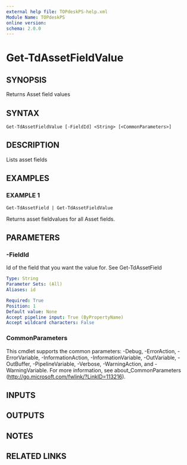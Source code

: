 ```yaml
---
external help file: TOPdeskPS-help.xml
Module Name: TOPdeskPS
online version:
schema: 2.0.0
---
```


# Get-TdAssetFieldValue

## SYNOPSIS
Returns Asset field values

## SYNTAX

```
Get-TdAssetFieldValue [-FieldId] <String> [<CommonParameters>]
```

## DESCRIPTION
Lists asset fields

## EXAMPLES

### EXAMPLE 1
```
Get-TdAssetField | Get-TdAssetFieldValue
```

Returns asset fieldvalues for all Asset fields.

## PARAMETERS

### -FieldId
Id of the field that you want the value for.
See Get-TdAssetField

```yaml
Type: String
Parameter Sets: (All)
Aliases: id

Required: True
Position: 1
Default value: None
Accept pipeline input: True (ByPropertyName)
Accept wildcard characters: False
```

### CommonParameters
This cmdlet supports the common parameters: -Debug, -ErrorAction, -ErrorVariable, -InformationAction, -InformationVariable, -OutVariable, -OutBuffer, -PipelineVariable, -Verbose, -WarningAction, and -WarningVariable.
For more information, see about_CommonParameters (http://go.microsoft.com/fwlink/?LinkID=113216).

## INPUTS

## OUTPUTS

## NOTES

## RELATED LINKS
